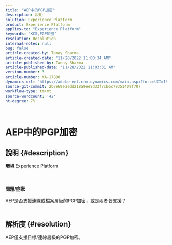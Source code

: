 ```yaml
---
title: "AEP中的PGP加密"
description: 說明
solution: Experience Platform
product: Experience Platform
applies-to: "Experience Platform"
keywords: "KCS,PGP加密"
resolution: Resolution
internal-notes: null
bug: false
article-created-by: Tanay Sharma .
article-created-date: "11/28/2022 11:00:34 AM"
article-published-by: Tanay Sharma .
article-published-date: "11/28/2022 11:03:31 AM"
version-number: 3
article-number: KA-17890
dynamics-url: "https://adobe-ent.crm.dynamics.com/main.aspx?forceUCI=1&pagetype=entityrecord&etn=knowledgearticle&id=9301d6dc-0b6f-ed11-9562-6045bd006239"
source-git-commit: 2b7e69e2edd218a9ee8d33f7cb5c79351409f707
workflow-type: tm+mt
source-wordcount: '42'
ht-degree: 7%

---
```


# AEP中的PGP加密

## 說明 {#description}

<b>環境</b>
Experience Platform
<br><br> <br><br><b>問題/症狀</b><br><br>AEP是否支援連線或檔案層級的PGP加密，或是兩者皆支援？
<br> <br>

## 解析度 {#resolution}


AEP僅支援目標/連線層級的PGP加密。
